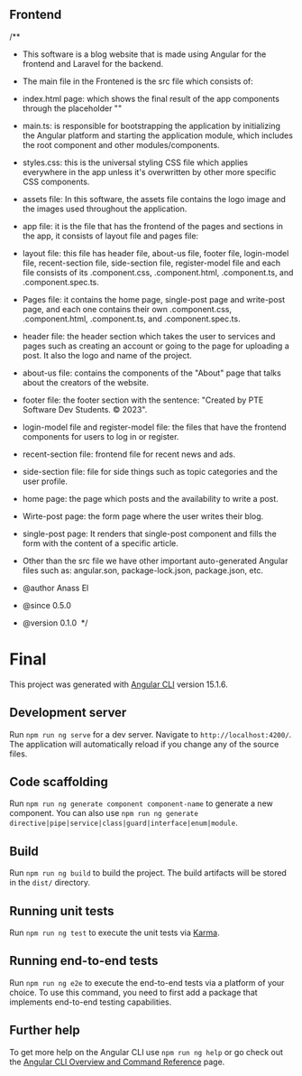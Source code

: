 ## Frontend 

/**

 * This software is a blog website that is made using Angular for the frontend and Laravel for the backend.
 * The main file in the Frontened is the src file which consists of:
 * index.html page: which shows the final result of the app components through the placeholder "<app-root></app-root>" 
 * main.ts: is responsible for bootstrapping the application by initializing the Angular platform and starting the application module, which includes the root component and other modules/components.
 * styles.css: this is the universal styling CSS file which applies everywhere in the app unless it's overwritten by other more specific CSS components.
 * assets file: In this software, the assets file contains the logo image and the images used throughout the application.
 * app file: it is the file that has the frontend of the pages and sections in the app, it consists of layout file and pages file: 
 * layout file: this file has header file, about-us file, footer file, login-model file, recent-section file, side-section file, register-model file and each file consists of its .component.css, .component.html, .component.ts, and .component.spec.ts. 
 * Pages file: it contains the home page, single-post page and write-post page, and each one contains their own .component.css, .component.html, .component.ts, and .component.spec.ts. 
 * header file: the header section which takes the user to services and pages such as creating an account or going to the page for uploading a post. It also the logo and name of the project.
 * about-us file: contains the components of the "About" page that talks about the creators of the website.
 * footer file: the footer section with the sentence: "Created by PTE Software Dev Students. © 2023".
 * login-model file and register-model file: the files that have the frontend components for users to log in or register.
 * recent-section file: frontend file for recent news and ads.
 * side-section file: file for side things such as topic categories and the user profile.
 * home page: the page which posts and the availability to write a post.
 * Wirte-post page: the form page where the user writes their blog.
 * single-post page: It renders that single-post component and fills the form with the content of a specific article.

 * Other than the src file we have other important auto-generated Angular files such as: angular.son, package-lock.json, package.json, etc.

 * @author Anass El
 * @since 0.5.0
 * @version 0.1.0
 */



# Final

This project was generated with [Angular CLI](https://github.com/angular/angular-cli) version 15.1.6.

## Development server

Run `npm run ng serve` for a dev server. Navigate to `http://localhost:4200/`. The application will automatically reload if you change any of the source files.

## Code scaffolding

Run `npm run ng generate component component-name` to generate a new component. You can also use `npm run ng generate directive|pipe|service|class|guard|interface|enum|module`.

## Build

Run `npm run ng build` to build the project. The build artifacts will be stored in the `dist/` directory.

## Running unit tests

Run `npm run ng test` to execute the unit tests via [Karma](https://karma-runner.github.io).

## Running end-to-end tests

Run `npm run ng e2e` to execute the end-to-end tests via a platform of your choice. To use this command, you need to first add a package that implements end-to-end testing capabilities.

## Further help

To get more help on the Angular CLI use `npm run ng help` or go check out the [Angular CLI Overview and Command Reference](https://angular.io/cli) page.



